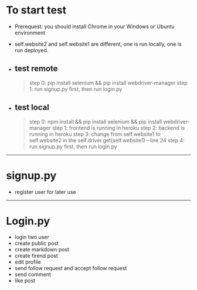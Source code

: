 # To start test
 - Prerequest: you should install Chrome in your Windows or Ubuntu environment
 - self.website2 and self.website1 are different, one is run locally, one is run deployed.
 - ## test remote

	>  step 0: pip install selenium && pip install webdriver-manager
	> step 1: run signup.py first, then run login.py

 - ## test local
   > step 0: npm install && pip install selenium && pip install webdriver-manager
   > step 1: frontend is running in heroku
   > step 2: backend is running in heroku
   > step 3: change from self.website1 to self.website2 in the self.driver.get(self.website1)--line 24
   > step 4: run signup.py first, then run login.py

---
# signup.py
  - register user for later use

---
# Login.py
- login two user
- create public post
- create markdown post
- create firend post
- edit profile
- send follow request and accept follow request
- send comment
- like post